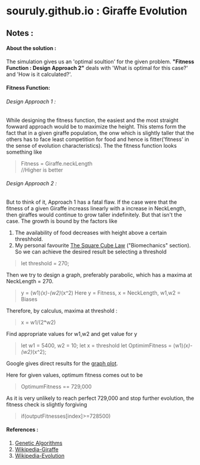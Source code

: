 # souruly.github.io : Giraffe Evolution

## Notes : 

#### About the solution : 
The simulation gives us an 'optimal soultion' for the given problem.
**"Fitness Function : Design Approach 2"** deals with 'What is optimal for this case?' and 'How is it calculated?'.

#### Fitness Function:
###### Design Approach 1 : 
  While designing the fitness function, the easiest and the most straight fowward approach would be to maximize the height.
  This stems form the fact that in a given giraffe population, the onw which is slightly taller that the others has to face least competition for food and hence is fitter('fitness' in the sense of evolution characteristics).
  The the fitness function looks something like
  >Fitness = Giraffe.neckLength      
  >//Higher is better
  
###### Design Approach 2 : 
But to think of it, Approach  1 has a fatal flaw. If the case were that the fitness of a given Giraffe increass linearly with a increase in NeckLength, then giraffes would continue to grow taller indefinitely.
But that isn't the case. The growth is bound by the factors like
1. The availability of food decreases with height above a certain threshhold.
2. My personal favourite [The Square Cube Law](https://en.wikipedia.org/wiki/Square%E2%80%93cube_law) ("Biomechanics" section).
So we can achieve the desired result be selecting a threshold

>let threshold = 270;

Then we try to design a graph, preferably parabolic, which has a maxima at NeckLength = 270.

> y = (w1)*(x)-(w2)*(x^2)
> Here y = Fitness, x = NeckLength, w1,w2 = Biases    

Therefore, by calculus, maxima at threshold :
> x = w1/(2*w2)

Find appropriate values for w1,w2 and get value for y
> let w1 = 5400, w2 = 10;
> let x = threshold
> let OptimimFitness = (w1)*(x)-(w2)*(x^2);

Google gives direct results for the [graph plot](https://www.google.co.in/search?dcr=0&q=graph+of+5400*x-10*x%5E2&oq=graph&gs_l=psy-ab.3.0.35i39k1l2j0i67k1l7j0i131k1.1285895.1287516.0.1289362.5.5.0.0.0.0.189.591.0j4.4.0....0...1.1.64.psy-ab..1.4.589...0.0.RiKBY71wwpc).

Here for given values, optimum fitness comes out to be 
> OptimumFitness == 729,000

As it is very unlikely to reach perfect 729,000 and stop further evolution, the fitness check is slightly forgiving
> if(outputFitnesses[index]>=728500)


#### References : 
1. [Genetic Algorithms](http://www.obitko.com/tutorials/genetic-algorithms/ga-basic-description.php)
2. [Wikipedia-Giraffe](https://en.wikipedia.org/wiki/Giraffe)
3. [Wikipedia-Evolution](https://en.wikipedia.org/wiki/Evolution)

